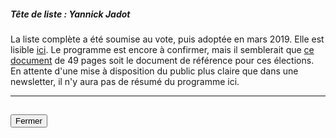 ##### Tête de liste : Yannick Jadot

La liste complète a été soumise au vote, puis adoptée en mars 2019. Elle est lisible [ici](https://soutenir.eelv.fr/newsletter_archive/election-europeenne-la-liste-soumise-au-vote-2/). Le programme est encore à confirmer, mais il semblerait que [ce document](pdf/programme_eelv.pdf) de 49 pages soit le document de référence pour ces élections. En attente d'une mise à disposition du public plus claire que dans une newsletter, il n'y aura pas de résumé du programme ici. 

<hr>
<h2><button class="btn btn-default btn-sm" onclick="eelvclose()">Fermer</button></h2>
